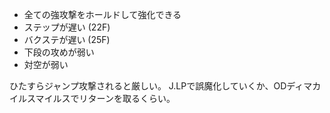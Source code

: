- 全ての強攻撃をホールドして強化できる
- ステップが遅い (22F)
- バクステが遅い (25F)
- 下段の攻めが弱い
- 対空が弱い

ひたすらジャンプ攻撃されると厳しい。
J.LPで誤魔化していくか、ODディマカイルスマイルスでリターンを取るくらい。
